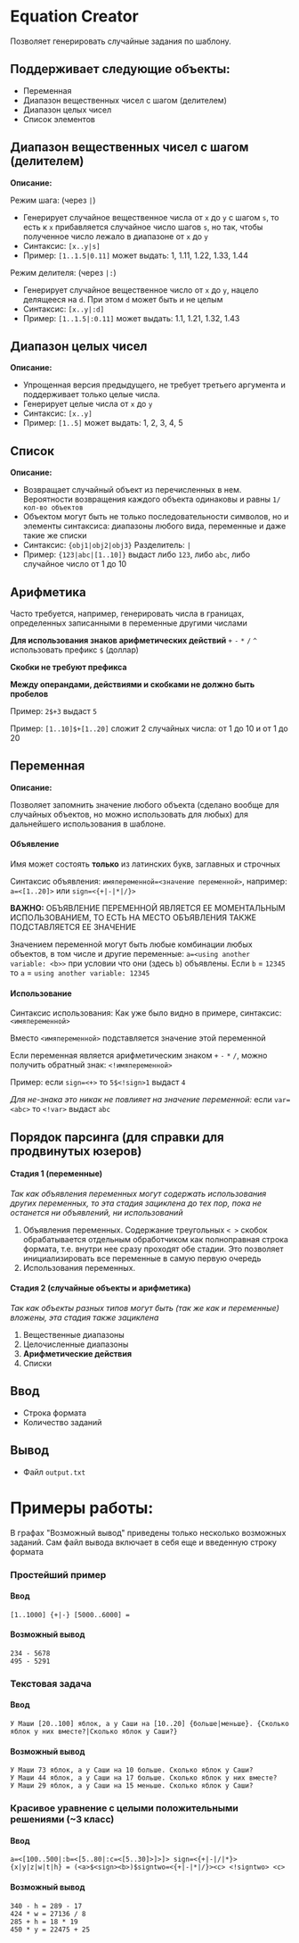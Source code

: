 # Equation Creator
Позволяет генерировать случайные задания по шаблону.

## Поддерживает следующие объекты:
- Переменная
- Диапазон вещественных чисел с шагом (делителем)
- Диапазон целых чисел
- Список элементов

## Диапазон вещественных чисел с шагом (делителем)
**Описание:**

Режим шага: (через `|`)

- Генерирует случайное вещественное числа от `x` до `y` с шагом `s`, то есть к `x` прибавляется случайное число шагов 
  `s`, но так, чтобы полученное число лежало в диапазоне от `x` до `y`
- Синтаксис: `[x..y|s]`
- Пример: `[1..1.5|0.11]` может выдать: 1, 1.11, 1.22, 1.33, 1.44

Режим делителя: (через `|:`)

- Генерирует случайное вещественное число от `x` до `y`, нацело делящееся на `d`. При этом `d` может быть и не целым 
- Синтаксис: `[x..y|:d]`
- Пример: `[1..1.5|:0.11]` может выдать: 1.1, 1.21, 1.32, 1.43

## Диапазон целых чисел
**Описание:**

- Упрощенная версия предыдущего, не требует третьего аргумента и поддерживает только целые числа.
- Генерирует целые числа от `x` до `y`
- Синтаксис: `[x..y]`
- Пример: `[1..5]` может выдать: 1, 2, 3, 4, 5

## Список
**Описание:**

- Возвращает случайный объект из перечисленных в нем. Вероятности возвращения каждого объекта одинаковы и равны 
  `1/кол-во объектов`
- Объектом могут быть не только последовательности символов, но и элементы синтаксиса: диапазоны любого вида, 
  переменные и даже такие же списки
- Синтаксис: `{obj1|obj2|obj3}` Разделитель: `|`
- Пример: `{123|abc|[1..10]}` выдаст либо `123`, либо `abc`, либо случайное число от 1 до 10

## Арифметика

Часто требуется, например, генерировать числа в границах, определенных записанными в переменные другими числами

**Для использования знаков арифметических действий** `+` `-` `*` `/` `^` использовать префикс `$` (доллар)

**Скобки не требуют префикса**

**Между операндами, действиями и скобками не должно быть пробелов**

Пример: `2$+3` выдаст `5`

Пример: `[1..10]$+[1..20]` сложит 2 случайных числа: от 1 до 10 и от 1 до 20

## Переменная
**Описание:** 

Позволяет запомнить значение любого объекта (сделано вообще для случайных объектов, но можно 
использовать для любых) для дальнейшего использования в шаблоне.

#### Объявление

Имя может состоять **только** из латинских букв, заглавных и строчных

Синтаксис объявления: `имяпеременной=<значение переменной>`, например: `a=<[1..20]>` или `sign=<{+|-|*|/}>`

  **ВАЖНО:** ОБЪЯВЛЕНИЕ ПЕРЕМЕННОЙ ЯВЛЯЕТСЯ ЕЕ МОМЕНТАЛЬНЫМ ИСПОЛЬЗОВАНИЕМ, ТО ЕСТЬ НА МЕСТО ОБЪЯВЛЕНИЯ ТАКЖЕ 
  ПОДСТАВЛЯЕТСЯ ЕЕ ЗНАЧЕНИЕ

Значением переменной могут быть любые комбинации любых объектов, в том числе и другие переменные: `a=<using another 
variable: <b>>` при условии что они (здесь `b`) объявлены. Если `b` = `12345` то `a` = `using another
variable: 12345`

#### Использование

Синтаксис использования: Как уже было видно в примере, синтаксис: `<имяпеременной>`

Вместо `<имяпеременной>` подставляется значение этой переменной

Если переменная является арифметическим знаком `+` `-` `*` `/`, можно получить обратный знак: `<!имяпеременной>`

Пример: если `sign=<+>` то `5$<!sign>1` выдаст `4`

*Для не-знака это никак не повлияет на значение переменной:* если `var=<abc>` то `<!var>` выдаст `abc`

## Порядок парсинга (для справки для продвинутых юзеров)

#### Стадия 1 (переменные)

*Так как объявления переменных могут содержать использования других переменных, то эта стадия зациклена до тех пор, 
пока не останется ни объявлений, ни использований*

1. Объявления переменных. Содержание треугольных `< >` скобок обрабатывается отдельным обработчиком как полноправная 
   строка формата, т.е. внутри нее сразу проходят обе стадии. Это позволяет инициализировать все переменные в 
   самую первую очередь
2. Использования переменных.

#### Стадия 2 (случайные объекты и арифметика)

*Так как объекты разных типов могут быть (так же как и переменные) вложены, эта стадия также зациклена*

1. Вещественные диапазоны
2. Целочисленные диапазоны
3. **Арифметические действия**
4. Списки

## Ввод

- Строка формата
- Количество заданий

## Вывод

- Файл `output.txt`

# Примеры работы: 
В графах "Возможный вывод" приведены только несколько возможных заданий. Сам файл вывода включает в себя еще и 
введенную строку формата

### Простейший пример
#### Ввод

    [1..1000] {+|-} [5000..6000] = 

#### Возможный вывод

    234 - 5678
    495 - 5291

### Текстовая задача
#### Ввод

    У Маши [20..100] яблок, а у Саши на [10..20] {больше|меньше}. {Сколько яблок у них вместе?|Сколько яблок у Саши?}

#### Возможный вывод

    У Маши 73 яблок, а у Саши на 10 больше. Сколько яблок у Саши?
    У Маши 44 яблок, а у Саши на 17 больше. Сколько яблок у них вместе?
    У Маши 29 яблок, а у Саши на 15 меньше. Сколько яблок у Саши?

### Красивое уравнение с целыми положительными решениями (~3 класс)
#### Ввод

    a=<[100..500|:b=<[5..80|:c=<[5..30]>]>]> sign=<{+|-|/|*}> {x|y|z|w|t|h} = (<a>$<sign><b>)$signtwo=<{+|-|*|/}><c> <!signtwo> <c>

#### Возможный вывод

    340 - h = 289 - 17
    424 * w = 27136 / 8
    285 + h = 18 * 19
    450 * y = 22475 + 25